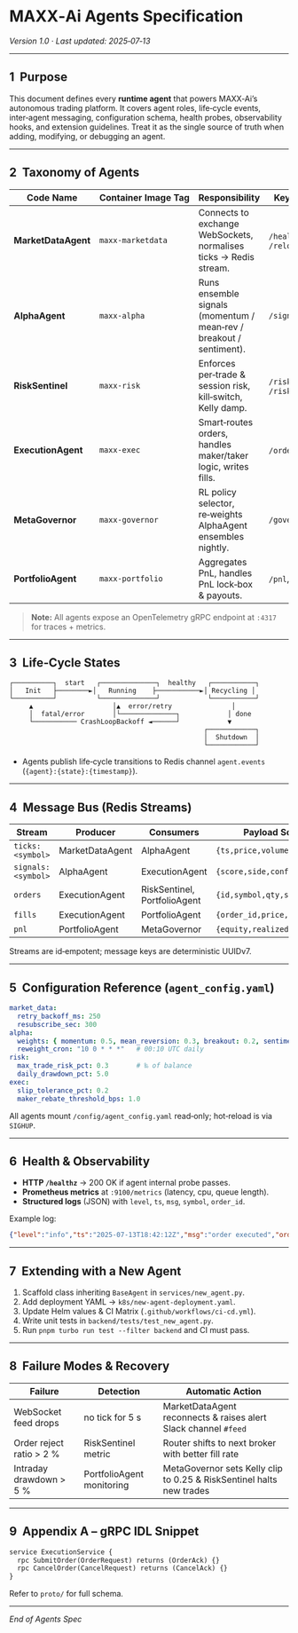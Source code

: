 # MAXX‑Ai Agents Specification

*Version 1.0 · Last updated: 2025‑07‑13*

---

## 1  Purpose

This document defines every **runtime agent** that powers MAXX‑Ai’s autonomous trading platform.  It covers agent roles, life‑cycle events, inter‑agent messaging, configuration schema, health probes, observability hooks, and extension guidelines.  Treat it as the single source of truth when adding, modifying, or debugging an agent.

---

## 2  Taxonomy of Agents

| Code Name           | Container Image Tag | Responsibility                                                      | Key Endpoints               | Scaling Rule                                         |
| ------------------- | ------------------- | ------------------------------------------------------------------- | --------------------------- | ---------------------------------------------------- |
| **MarketDataAgent** | `maxx-marketdata`   | Connects to exchange WebSockets, normalises ticks → Redis stream.   | `/healthz`, `/reload`       | 1 replica per feed (binance, coinbase, bybit, oanda) |
| **AlphaAgent**      | `maxx-alpha`        | Runs ensemble signals (momentum / mean‑rev / breakout / sentiment). | `/signal/{symbol}`          | Horizontal HPA on CPU 60 %                           |
| **RiskSentinel**    | `maxx-risk`         | Enforces per‑trade & session risk, kill‑switch, Kelly damp.         | `/risk/state`, `/risk/trim` | Singleton (leader election)                          |
| **ExecutionAgent**  | `maxx-exec`         | Smart‑routes orders, handles maker/taker logic, writes fills.       | `/order`, `/cancel`         | HPA on pending orders metric                         |
| **MetaGovernor**    | `maxx-governor`     | RL policy selector, re‑weights AlphaAgent ensembles nightly.        | `/govern/reweight`          | GPU‑node, 1 replica                                  |
| **PortfolioAgent**  | `maxx-portfolio`    | Aggregates PnL, handles PnL lock‑box & payouts.                     | `/pnl`, `/sweep`            | 1 replica                                            |

> **Note:** All agents expose an OpenTelemetry gRPC endpoint at `:4317` for traces + metrics.

---

## 3  Life‑Cycle States

```
┌──────────┐  start   ┌──────────────┐  healthy   ┌───────────┐
│   Init   ├────────►│   Running    ├───────────►│ Recycling │
└──────────┘          └──────────────┘            └───────────┘
     ▲                    │▲  error/retry               │
     │  fatal/error       │└──────────────┐            │ done
     └─────────── CrashLoopBackoff ◄──────┘            ▼
                                                 ┌────────────┐
                                                 │  Shutdown  │
                                                 └────────────┘
```

* Agents publish life‑cycle transitions to Redis channel `agent.events` (`{agent}:{state}:{timestamp}`).

---

## 4  Message Bus (Redis Streams)

| Stream             | Producer        | Consumers                    | Payload Schema                 |
| ------------------ | --------------- | ---------------------------- | ------------------------------ |
| `ticks:<symbol>`   | MarketDataAgent | AlphaAgent                   | `{ts,price,volume}`            |
| `signals:<symbol>` | AlphaAgent      | ExecutionAgent               | `{score,side,confidence}`      |
| `orders`           | ExecutionAgent  | RiskSentinel, PortfolioAgent | `{id,symbol,qty,side}`         |
| `fills`            | ExecutionAgent  | PortfolioAgent               | `{order_id,price,fee}`         |
| `pnl`              | PortfolioAgent  | MetaGovernor                 | `{equity,realized,unrealized}` |

Streams are id‑empotent; message keys are deterministic UUIDv7.

---

## 5  Configuration Reference (`agent_config.yaml`)

```yaml
market_data:
  retry_backoff_ms: 250
  resubscribe_sec: 300
alpha:
  weights: { momentum: 0.5, mean_reversion: 0.3, breakout: 0.2, sentiment: 0.0 }
  reweight_cron: "10 0 * * *"   # 00:10 UTC daily
risk:
  max_trade_risk_pct: 0.3       # ‰ of balance
  daily_drawdown_pct: 5.0
exec:
  slip_tolerance_pct: 0.2
  maker_rebate_threshold_bps: 1.0
```

All agents mount `/config/agent_config.yaml` read‑only; hot‑reload is via `SIGHUP`.

---

## 6  Health & Observability

* **HTTP `/healthz`** → 200 OK if agent internal probe passes.
* **Prometheus metrics** at `:9100/metrics` (latency, cpu, queue length).
* **Structured logs** (JSON) with `level`, `ts`, `msg`, `symbol`, `order_id`.

Example log:

```json
{"level":"info","ts":"2025-07-13T18:42:12Z","msg":"order executed","order_id":"01H…","symbol":"BTCUSD","qty":0.004,"price":62650.2}
```

---

## 7  Extending with a New Agent

1. Scaffold class inheriting `BaseAgent` in `services/new_agent.py`.
2. Add deployment YAML → `k8s/new-agent-deployment.yaml`.
3. Update Helm values & CI Matrix (`.github/workflows/ci-cd.yml`).
4. Write unit tests in `backend/tests/test_new_agent.py`.
5. Run `pnpm turbo run test --filter backend` and CI must pass.

---

## 8  Failure Modes & Recovery

| Failure                  | Detection                 | Automatic Action                                                     |
| ------------------------ | ------------------------- | -------------------------------------------------------------------- |
| WebSocket feed drops     | no tick for 5 s           | MarketDataAgent reconnects & raises alert Slack channel `#feed`      |
| Order reject ratio > 2 % | RiskSentinel metric       | Router shifts to next broker with better fill rate                   |
| Intraday drawdown > 5 %  | PortfolioAgent monitoring | MetaGovernor sets Kelly clip to 0.25 & RiskSentinel halts new trades |

---

## 9  Appendix A – gRPC IDL Snippet

```proto
service ExecutionService {
  rpc SubmitOrder(OrderRequest) returns (OrderAck) {}
  rpc CancelOrder(CancelRequest) returns (CancelAck) {}
}
```

Refer to `proto/` for full schema.

---

*End of Agents Spec*
